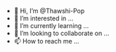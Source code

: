 - 👋 Hi, I’m @Thawshi-Pop
- 👀 I’m interested in ...
- 🌱 I’m currently learning ...
- 💞️ I’m looking to collaborate on ...
- 📫 How to reach me ...

<!---
Thawshi-Pop/Thawshi-Pop is a ✨ special ✨ repository because its `README.md` (this file) appears on your GitHub profile.
You can click the Preview link to take a look at your changes.
--->
